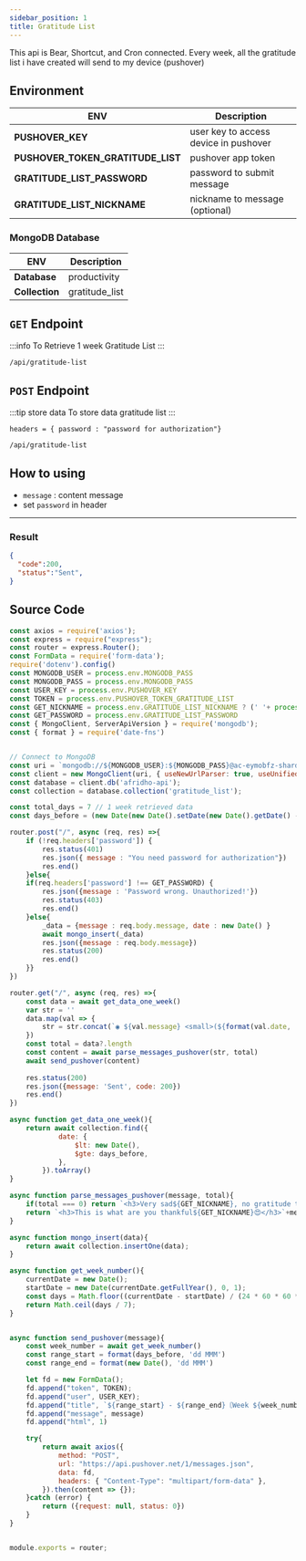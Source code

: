 ```yaml
---
sidebar_position: 1
title: Gratitude List
---
```


This api is Bear, Shortcut, and Cron connected. Every week, all the gratitude list i have created will send to my device (pushover)

## Environment

| ENV      | Description |
| ----------- | ----------- |
| **PUSHOVER_KEY**   | user key to access device in pushover        |
| **PUSHOVER_TOKEN_GRATITUDE_LIST** | pushover app token |
| **GRATITUDE_LIST_PASSWORD** | password to submit message |
| **GRATITUDE_LIST_NICKNAME** | nickname to message (optional) |

### MongoDB Database

| ENV      | Description |
| ----------- | ----------- |
| **Database**   | productivity |
| **Collection** | gratitude_list |

## `GET` Endpoint
:::info
 To Retrieve 1 week Gratitude List
:::

```
/api/gratitude-list
```

## `POST` Endpoint
:::tip store data
 To store data gratitude list
:::
```
headers = { password : "password for authorization"}

/api/gratitude-list
```

## How to using

- `message` : content message
- set `password` in header

---

### Result

```json title="Response Example: /api/gratitude-list"
{
  "code":200,
  "status":"Sent",
}
```

## Source Code

```javascript title="gratitude-list.js"
const axios = require('axios');
const express = require("express");
const router = express.Router();
const FormData = require('form-data');
require('dotenv').config()
const MONGODB_USER = process.env.MONGODB_PASS
const MONGODB_PASS = process.env.MONGODB_PASS
const USER_KEY = process.env.PUSHOVER_KEY
const TOKEN = process.env.PUSHOVER_TOKEN_GRATITUDE_LIST
const GET_NICKNAME = process.env.GRATITUDE_LIST_NICKNAME ? (' '+ process.env.GRATITUDE_LIST_NICKNAME) : ''
const GET_PASSWORD = process.env.GRATITUDE_LIST_PASSWORD 
const { MongoClient, ServerApiVersion } = require('mongodb');
const { format } = require('date-fns')


// Connect to MongoDB
const uri = `mongodb://${MONGODB_USER}:${MONGODB_PASS}@ac-eymobfz-shard-00-00.dpxrwue.mongodb.net:27017,ac-eymobfz-shard-00-01.dpxrwue.mongodb.net:27017,ac-eymobfz-shard-00-02.dpxrwue.mongodb.net:27017/?ssl=true`;
const client = new MongoClient(uri, { useNewUrlParser: true, useUnifiedTopology: true, serverApi: ServerApiVersion.v1 });
const database = client.db('afridho-api');
const collection = database.collection('gratitude_list');

const total_days = 7 // 1 week retrieved data
const days_before = (new Date(new Date().setDate(new Date().getDate() - total_days)))

router.post("/", async (req, res) =>{
    if (!req.headers['password']) {
        res.status(401)
        res.json({ message : "You need password for authorization"})   
        res.end()
    }else{
    if(req.headers['password'] !== GET_PASSWORD) {
        res.json({message : 'Password wrong. Unauthorized!'})
        res.status(403)
        res.end()
    }else{
        _data = {message : req.body.message, date : new Date() }
        await mongo_insert(_data)
        res.json({message : req.body.message})
        res.status(200)
        res.end()
    }}
})

router.get("/", async (req, res) =>{
    const data = await get_data_one_week()
    var str = ''
    data.map(val => {
        str = str.concat(`◉ ${val.message} <small>(${format(val.date, 'eeee, HH:mm')})</small>\n\n`);
    })
    const total = data?.length
    const content = await parse_messages_pushover(str, total)
    await send_pushover(content)
    
    res.status(200)
    res.json({message: 'Sent', code: 200})
    res.end()
})

async function get_data_one_week(){
    return await collection.find({
            date: {
                $lt: new Date(),
                $gte: days_before,
            },
        }).toArray()
}

async function parse_messages_pushover(message, total){
    if(total === 0) return `<h3>Very sad${GET_NICKNAME}, no gratitude this week😢</h3>`
    return `<h3>This is what are you thankful${GET_NICKNAME}😍</h3>`+message+"<h5>Total = "+total+"</h5>"
}

async function mongo_insert(data){
    return await collection.insertOne(data);
}

async function get_week_number(){
    currentDate = new Date();
    startDate = new Date(currentDate.getFullYear(), 0, 1);
    const days = Math.floor((currentDate - startDate) / (24 * 60 * 60 * 1000));
    return Math.ceil(days / 7);
}


async function send_pushover(message){
    const week_number = await get_week_number()
    const range_start = format(days_before, 'dd MMM')
    const range_end = format(new Date(), 'dd MMM')

    let fd = new FormData();
    fd.append("token", TOKEN);
    fd.append("user", USER_KEY);
    fd.append("title", `${range_start} - ${range_end}〘Week ${week_number}〙`)
    fd.append("message", message)
    fd.append("html", 1)

    try{
        return await axios({
            method: "POST",
            url: "https://api.pushover.net/1/messages.json",
            data: fd,
            headers: { "Content-Type": "multipart/form-data" },
        }).then(content => {});
    }catch (error) {
        return ({request: null, status: 0})
    }
}


module.exports = router;
```